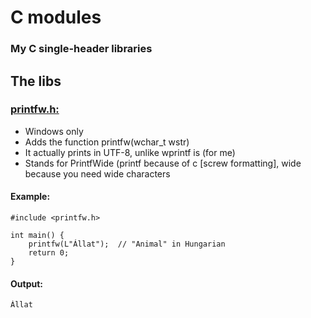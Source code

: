 # C modules
### My C single-header libraries
## The libs
### [printfw.h:](printfw.h)
- Windows only
- Adds the function printfw(wchar_t wstr)
- It actually prints in UTF-8, unlike wprintf is (for me)
- Stands for PrintfWide (printf because of c [screw formatting], wide because you need wide characters
#### Example:
```
#include <printfw.h>

int main() {
    printfw(L"Állat");  // "Animal" in Hungarian
    return 0;
}
```
#### Output:
```
Állat
```
